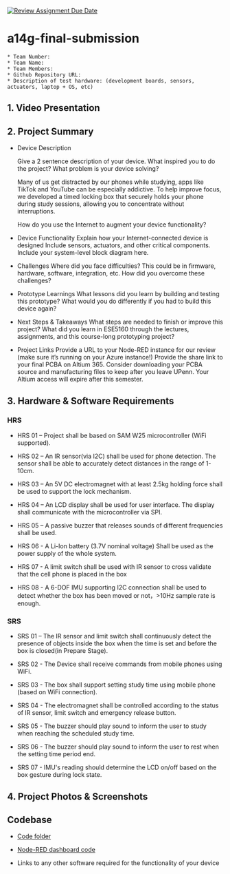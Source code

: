 [![Review Assignment Due Date](https://classroom.github.com/assets/deadline-readme-button-22041afd0340ce965d47ae6ef1cefeee28c7c493a6346c4f15d667ab976d596c.svg)](https://classroom.github.com/a/AlBFWSQg)
# a14g-final-submission

    * Team Number: 
    * Team Name: 
    * Team Members: 
    * Github Repository URL: 
    * Description of test hardware: (development boards, sensors, actuators, laptop + OS, etc) 

## 1. Video Presentation

## 2. Project Summary

- Device Description

    Give a 2 sentence description of your device.
    What inspired you to do the project? What problem is your device solving?

    Many of us get distracted by our phones while studying, apps like TikTok and YouTube can be especially addictive. To help improve focus, we developed a timed locking box that securely holds your phone during study sessions, allowing you to concentrate without interruptions.

    How do you use the Internet to augment your device functionality?

- Device Functionality
    Explain how your Internet-connected device is designed
    Include sensors, actuators, and other critical components.
    Include your system-level block diagram here.

- Challenges
    Where did you face difficulties? This could be in firmware, hardware, software, integration, etc.
    How did you overcome these challenges?

- Prototype Learnings
    What lessons did you learn by building and testing this prototype?
    What would you do differently if you had to build this device again?

- Next Steps & Takeaways
    What steps are needed to finish or improve this project?
    What did you learn in ESE5160 through the lectures, assignments, and this course-long prototyping project?

- Project Links
    Provide a URL to your Node-RED instance for our review (make sure it’s running on your Azure instance!)
    Provide the share link to your final PCBA on Altium 365.
    Consider downloading your PCBA source and manufacturing files to keep after you leave UPenn. Your Altium access will expire after this semester.


## 3. Hardware & Software Requirements

### HRS

- HRS 01 – Project shall be based on SAM W25 microcontroller (WiFi supported).

- HRS 02 – An IR sensor(via I2C) shall be used for phone detection. The sensor shall be able to accurately detect distances in the range of 1-10cm.

- HRS 03 – An 5V DC electromagnet with at least 2.5kg holding force shall be used to support the lock mechanism.

- HRS 04 – An LCD display shall be used for user interface. The display shall communicate with the microcontroller via SPI.

- HRS 05 – A passive buzzer that releases sounds of different frequencies shall be used.

- HRS 06 - A Li-Ion battery (3.7V nominal voltage) Shall be used as the power supply of the whole system.

- HRS 07 - A limit switch shall be used with IR sensor to cross validate that the cell phone is placed in the box

- HRS 08 - A 6-DOF IMU supporting I2C connection shall be used to detect whether the box has been moved or not，>10Hz sample rate is enough.

### SRS

- SRS 01 – The IR sensor and limit switch shall continuously detect the presence of objects inside the box when the time is set and before the box is closed(in Prepare Stage).

- SRS 02 - The Device shall receive commands from mobile phones using WiFi.

- SRS 03 - The box shall support setting study time using mobile phone (based on WiFi connection).

- SRS 04 - The electromagnet shall be controlled according to the status of IR sensor, limit switch and emergency release button.

- SRS 05 - The buzzer should play sound to inform the user to study when reaching the scheduled study time.

- SRS 06 - The buzzer should play sound to inform the user to rest when the setting time period end.

- SRS 07 - IMU's reading should determine the LCD on/off based on the box gesture during lock state.

## 4. Project Photos & Screenshots

## Codebase

- [Code folder](./Code/)

- [Node-RED dashboard code](http://172.191.68.14:1880)

- Links to any other software required for the functionality of your device

